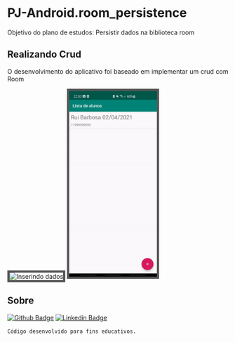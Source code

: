 # PJ-Android.room_persistence
Objetivo do plano de estudos: Persistir dados na biblioteca room


## Realizando Crud

<p align="justify">
O desenvolvimento do aplicativo foi baseado em implementar um crud com Room
</p>

<p align="left">
  <img src="https://github.com/barbosahub/PJ-Android.room_persistence/blob/main/app/src/main/res/drawable/create.gif" width="200" alt="Inserindo dados" style=" border: 5px solid #555">
  <img src="https://github.com/barbosahub/PJ-Android.room_persistence/blob/main/app/src/main/res/drawable/alter.gif" width="200" alt="Alterando e removendo dados" style=" border: 5px solid #555">
</p>

## Sobre
[![Github Badge](https://img.shields.io/badge/-Github-000?style=flat-square&logo=Github&logoColor=white&link=https://github.com/barbosahub)](https://github.com/barbosahub)
[![Linkedin Badge](https://img.shields.io/badge/-LinkedIn-blue?style=flat-square&logo=Linkedin&logoColor=white&link=https://www.linkedin.com/in/brui/)](https://www.linkedin.com/in/brui/)

```sh
Código desenvolvido para fins educativos.
```

